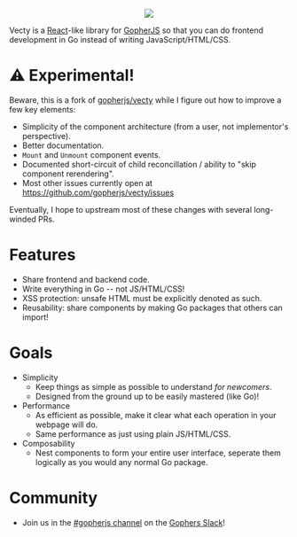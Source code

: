 <p align="center">
	<img src="https://googledrive.com/host/0B2Crq763J1N4QkNHcHdxcTdxYjg/vecty_logo.png" />
</p>

Vecty is a [React](https://facebook.github.io/react/)-like library for [GopherJS](https://github.com/gopherjs/gopherjs) so that you can do frontend development in Go instead of writing JavaScript/HTML/CSS.

⚠ Experimental!
=================

Beware, this is a fork of [gopherjs/vecty](https://github.com/gopherjs/vecty) while I figure out how to improve a few key elements:

- Simplicity of the component architecture (from a user, not implementor's perspective).
- Better documentation.
- `Mount` and `Unmount` component events.
- Documented short-circuit of child reconcillation / ability to "skip component rerendering".
- Most other issues currently open at https://github.com/gopherjs/vecty/issues

Eventually, I hope to upstream most of these changes with several long-winded PRs.

Features
========

-	Share frontend and backend code.
-	Write everything in Go -- not JS/HTML/CSS!
-	XSS protection: unsafe HTML must be explicitly denoted as such.
-	Reusability: share components by making Go packages that others can import!

Goals
=====

-	Simplicity
	-	Keep things as simple as possible to understand *for newcomers*.
	-	Designed from the ground up to be easily mastered (like Go)!
-	Performance
	-	As efficient as possible, make it clear what each operation in your webpage will do.
	-	Same performance as just using plain JS/HTML/CSS.
-	Composability
	-	Nest components to form your entire user interface, seperate them logically as you would any normal Go package.

Community
=========

- Join us in the [#gopherjs channel](https://gophers.slack.com/messages/gopherjs/) on the [Gophers Slack](https://gophersinvite.herokuapp.com/)!